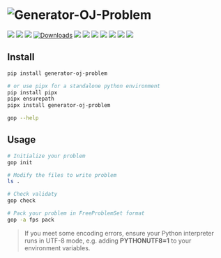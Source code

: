 # ![Generator-OJ-Problem](https://socialify.git.ci/StardustDL/generator-oj-problem/image?description=1&font=Bitter&forks=1&issues=1&language=1&owner=1&pulls=1&stargazers=1&theme=Light)

[![](https://github.com/StardustDL/generator-oj-problem/workflows/CI/badge.svg)](https://github.com/StardustDL/generator-oj-problem/actions) [![](https://img.shields.io/github/license/StardustDL/generator-oj-problem.svg)](https://github.com/StardustDL/generator-oj-problem/blob/master/LICENSE) [![](https://img.shields.io/pypi/v/generator-oj-problem)](https://pypi.org/project/generator-oj-problem/) [![Downloads](https://pepy.tech/badge/generator-oj-problem?style=flat)](https://pepy.tech/project/generator-oj-problem) ![](https://img.shields.io/pypi/implementation/generator-oj-problem.svg?logo=pypi) ![](https://img.shields.io/pypi/pyversions/generator-oj-problem.svg?logo=pypi) ![](https://img.shields.io/pypi/wheel/generator-oj-problem.svg?logo=pypi) ![](https://img.shields.io/badge/Linux-yes-success?logo=linux) ![](https://img.shields.io/badge/Windows-yes-success?logo=windows) ![](https://img.shields.io/badge/MacOS-yes-success?logo=apple) ![](https://img.shields.io/badge/BSD-yes-success?logo=freebsd)

## Install

```sh
pip install generator-oj-problem

# or use pipx for a standalone python environment
pip install pipx
pipx ensurepath
pipx install generator-oj-problem

gop --help
```

## Usage

```sh
# Initialize your problem
gop init

# Modify the files to write problem
ls .

# Check validaty
gop check

# Pack your problem in FreeProblemSet format
gop -a fps pack
```

> If you meet some encoding errors, ensure your Python interpreter runs in UTF-8 mode, e.g. adding **PYTHONUTF8=1** to your environment variables.
